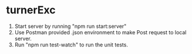 # turnerExc
1. Start server by running "npm run start:server"
2. Use Postman provided .json environment to make Post request to local server. 
3. Run "npm run test-watch" to run the unit tests. 